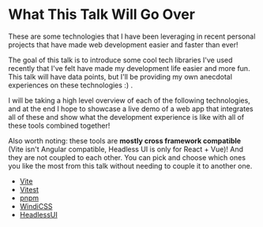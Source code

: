 # What This Talk Will Go Over

These are some technologies that I have been leveraging in recent
personal projects that have made web development easier and faster
than ever!

The goal of this talk is to introduce some cool tech libraries I've used recently
that I've felt have made my development life easier and more fun. This talk will have
data points, but I'll be providing my own anecdotal experiences on these technologies :) .

I will be taking a high level overview of each of the following technologies,
and at the end I hope to showcase a live demo of a web app that integrates all
of these and show what the development experience is like with all of these tools
combined together!

Also worth noting: these tools are **mostly cross framework compatible** (Vite isn't Angular compatible, Headless UI is only for React + Vue)! And they are not
coupled to each other. You can pick and choose which ones you like the most from this talk
without needing to couple it to another one.

- [Vite](https://vitejs.dev/)
- [Vitest](https://vitest.dev/)
- [pnpm](https://pnpm.io/)
- [WindiCSS](https://windicss.org/)
- [HeadlessUI](https://headlessui.dev/)
